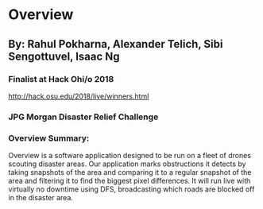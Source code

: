 # Overview 

## By: Rahul Pokharna, Alexander Telich, Sibi Sengottuvel, Isaac Ng

### Finalist at Hack Ohi/o 2018
http://hack.osu.edu/2018/live/winners.html

### JPG Morgan Disaster Relief Challenge

### Overview Summary: 
Overview is a software application designed to be run on a fleet of drones scouting disaster areas. Our application marks obstructions it detects by taking snapshots of the area and comparing it to a regular snapshot of the area and filtering it to find the biggest pixel differences. It will run live with virtually no downtime using DFS, broadcasting which roads are blocked off in the disaster area. 


